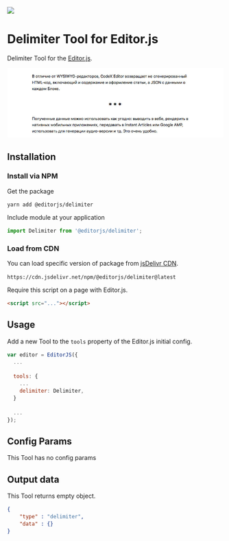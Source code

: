 ![](https://badgen.net/badge/Editor.js/v2.0/blue)

# Delimiter Tool for Editor.js

Delimiter Tool for the [Editor.js](https://editorjs.io).

![](assets/68747470733a2f2f636170656c6c612e706963732f64653730653766382d353663642d343737392d383438662d3532633366363864656234372e6a7067.jpeg)

## Installation

### Install via NPM

Get the package

```shell
yarn add @editorjs/delimiter
```

Include module at your application

```javascript
import Delimiter from '@editorjs/delimiter';
```

### Load from CDN

You can load specific version of package from [jsDelivr CDN](https://www.jsdelivr.com/package/npm/@editorjs/delimiter).

`https://cdn.jsdelivr.net/npm/@editorjs/delimiter@latest`

Require this script on a page with Editor.js.

```html
<script src="..."></script>
```

## Usage

Add a new Tool to the `tools` property of the Editor.js initial config.

```javascript
var editor = EditorJS({
  ...

  tools: {
    ...
    delimiter: Delimiter,
  }

  ...
});
```

## Config Params

This Tool has no config params

## Output data

This Tool returns empty object.

```json
{
    "type" : "delimiter",
    "data" : {}
}
```

